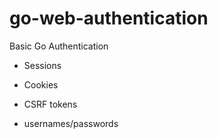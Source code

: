 # go-web-authentication
Basic Go Authentication

 * Sessions

 * Cookies

 * CSRF tokens

 * usernames/passwords